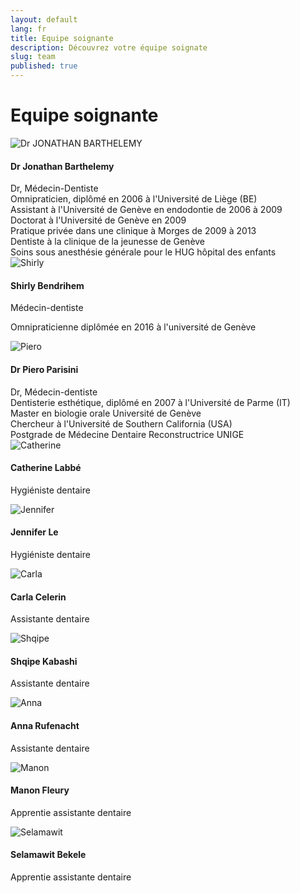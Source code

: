 ```yaml
---
layout: default
lang: fr
title: Equipe soignante
description: Découvrez votre équipe soignate
slug: team
published: true
---
```



<h1>Equipe soignante</h1>

<div class="row team">
  <div class="col-sm-2">
    <img src="/photos/team/dr_barthelemy.jpg" alt="Dr JONATHAN BARTHELEMY">
  </div>
  <div class="col-sm-10">
    <h4 class="media-heading">Dr Jonathan Barthelemy</h4>
    Dr, Médecin-Dentiste<br />
    Omnipraticien, diplômé en 2006 à l'Université de Liège (BE)<br />
    Assistant à l'Université de Genève en endodontie de 2006 à 2009<br />
    Doctorat à l'Université de Genève en 2009<br />
    Pratique privée dans une clinique à Morges de 2009 à 2013<br />
    Dentiste à la clinique de la jeunesse de Genève<br />
    Soins sous anesthésie générale pour le HUG hôpital des enfants
  </div>
</div>

<div class="row team">
  <div class="col-sm-2">
    <img src="/photos/team/shirly.jpg" alt="Shirly">
  </div>
  <div class="col-sm-10">
    <h4 class="media-heading">Shirly Bendrihem</h4>
    <p>Médecin-dentiste</p>
    <p>Omnipraticienne diplômée en 2016 à l'université de Genève</p>
  </div>
</div>

<div class="row team">
  <div class="col-sm-2">
    <img src="/photos/team/piero.jpg" alt="Piero">
  </div>
  <div class="col-sm-10">
    <h4 class="media-heading">Dr Piero Parisini</h4>
    Dr, Médecin-dentiste<br />
    Dentisterie esthétique, diplômé en 2007 à l'Université de Parme (IT)<br />
    Master en biologie orale Université de Genève<br />
    Chercheur à l'Université de Southern California (USA)<br />
    Postgrade de Médecine Dentaire Reconstructrice UNIGE
  </div>
</div>

<div class="row team">
  <div class="col-sm-2">
    <img src="/photos/team/catherine.jpg" alt="Catherine">
  </div>
  <div class="col-sm-10">
    <h4 class="media-heading">Catherine Labbé</h4>
    <p>Hygiéniste dentaire</p>
  </div>
</div>

<div class="row team">
  <div class="col-sm-2">
    <img src="/photos/team/jennifer.jpg" alt="Jennifer">
  </div>
  <div class="col-sm-10">
    <h4 class="media-heading">Jennifer Le</h4>
    <p>Hygiéniste dentaire</p>
  </div>
</div>

<div class="row team">
  <div class="col-sm-2">
    <img src="/photos/team/carla.jpg" alt="Carla">
  </div>
  <div class="col-sm-10">
    <h4 class="media-heading">Carla Celerin</h4>
    <p>Assistante dentaire</p>
  </div>
</div>

<div class="row team">
  <div class="col-sm-2">
    <img src="/photos/team/shqipe.jpg" alt="Shqipe">
  </div>
  <div class="col-sm-10">
    <h4 class="media-heading">Shqipe Kabashi</h4>
    <p>Assistante dentaire</p>
  </div>
</div>

<div class="row team">
  <div class="col-sm-2">
    <img src="/photos/team/anna.jpg" alt="Anna">
  </div>
  <div class="col-sm-10">
    <h4 class="media-heading">Anna Rufenacht</h4>
    <p>Assistante dentaire</p>
  </div>
</div>

<div class="row team">
  <div class="col-sm-2">
    <img src="/photos/team/manon.jpg" alt="Manon">
  </div>
  <div class="col-sm-10">
    <h4 class="media-heading">Manon Fleury</h4>
    <p>Apprentie assistante dentaire</p>
  </div>
</div>

<div class="row team">
  <div class="col-sm-2">
    <img src="/photos/team/selam.jpg" alt="Selamawit">
  </div>
  <div class="col-sm-10">
    <h4 class="media-heading">Selamawit Bekele</h4>
    <p>Apprentie assistante dentaire</p>
  </div>
</div>
